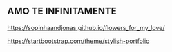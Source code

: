 ## AMO TE INFINITAMENTE 

https://sopinhaandjonas.github.io/flowers_for_my_love/


https://startbootstrap.com/theme/stylish-portfolio
